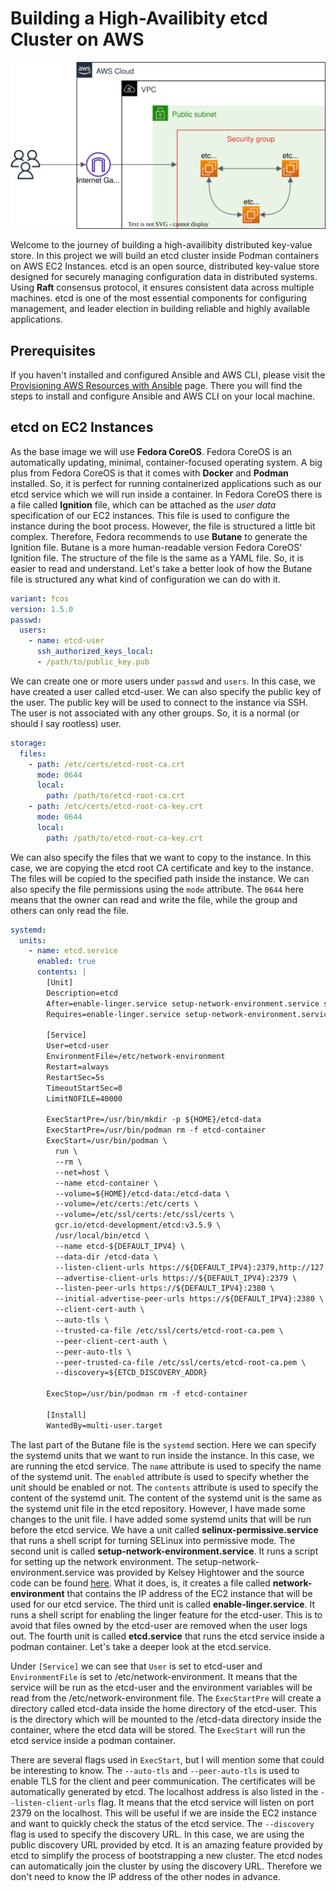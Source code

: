 # Building a High-Availibity etcd Cluster on AWS

![etcd Architecture](etcd-architecture.svg)

Welcome to the journey of building a high-availibity distributed key-value store. In this project we will build an etcd cluster inside Podman containers on AWS EC2 Instances. etcd is an open source, distributed key-value store designed for securely managing configuration data in distributed systems. Using <b>Raft</b> consensus protocol, it ensures consistent data across multiple machines. etcd is one of the most essential components for configuring management, and leader election in building reliable and highly available applications.

## Prerequisites

If you haven't installed and configured Ansible and AWS CLI, please visit the [Provisioning AWS Resources with Ansible](blog-AWS_Ansible_Combo.md) page. There you will find the steps to install and configure Ansible and AWS CLI on your local machine.

## etcd on EC2 Instances

As the base image we will use <b>Fedora CoreOS</b>. Fedora CoreOS is an automatically updating, minimal, container-focused operating system. A big plus from Fedora CoreOS is that it comes with <b>Docker</b> and <b>Podman</b> installed. So, it is perfect for running containerized applications such as our etcd service which we will run inside a container. In Fedora CoreOS there is a file called <b>Ignition</b> file, which can be attached as the <i>user data</i> specification of our EC2 instances. This file is used to configure the instance during the boot process. However, the file is structured a little bit complex. Therefore, Fedora recommends to use <b>Butane</b> to generate the Ignition file. Butane is a more human-readable version Fedora CoreOS' Ignition file. The structure of the file is the same as a YAML file. So, it is easier to read and understand. Let's take a better look of how the Butane file is structured any what kind of configuration we can do with it.

```yaml
variant: fcos
version: 1.5.0
passwd:
  users:
    - name: etcd-user
      ssh_authorized_keys_local:
      - /path/to/public_key.pub
```

We can create one or more users under ```passwd``` and ```users```. In this case, we have created a user called etcd-user. We can also specify the public key of the user. The public key will be used to connect to the instance via SSH. The user is not associated with any other groups. So, it is a normal (or should I say rootless) user.

```yaml
storage:
  files:
    - path: /etc/certs/etcd-root-ca.crt
      mode: 0644
      local:
        path: /path/to/etcd-root-ca.crt
    - path: /etc/certs/etcd-root-ca-key.crt
      mode: 0644
      local:
        path: /path/to/etcd-root-ca-key.crt
```

We can also specify the files that we want to copy to the instance. In this case, we are copying the etcd root CA certificate and key to the instance. The files will be copied to the specified path inside the instance. We can also specify the file permissions using the ```mode``` attribute. The ```0644``` here means that the owner can read and write the file, while the group and others can only read the file.

```yaml
systemd:
  units:
    - name: etcd.service
      enabled: true
      contents: |
        [Unit]
        Description=etcd
        After=enable-linger.service setup-network-environment.service selinux-permissive.service
        Requires=enable-linger.service setup-network-environment.service selinux-permissive.service

        [Service]
        User=etcd-user
        EnvironmentFile=/etc/network-environment
        Restart=always
        RestartSec=5s
        TimeoutStartSec=0
        LimitNOFILE=40000

        ExecStartPre=/usr/bin/mkdir -p ${HOME}/etcd-data
        ExecStartPre=/usr/bin/podman rm -f etcd-container
        ExecStart=/usr/bin/podman \
          run \
          --rm \
          --net=host \
          --name etcd-container \
          --volume=${HOME}/etcd-data:/etcd-data \
          --volume=/etc/certs:/etc/certs \
          --volume=/etc/ssl/certs:/etc/ssl/certs \
          gcr.io/etcd-development/etcd:v3.5.9 \
          /usr/local/bin/etcd \
          --name etcd-${DEFAULT_IPV4} \
          --data-dir /etcd-data \
          --listen-client-urls https://${DEFAULT_IPV4}:2379,http://127.0.0.1:2379 \
          --advertise-client-urls https://${DEFAULT_IPV4}:2379 \
          --listen-peer-urls https://${DEFAULT_IPV4}:2380 \
          --initial-advertise-peer-urls https://${DEFAULT_IPV4}:2380 \
          --client-cert-auth \
          --auto-tls \
          --trusted-ca-file /etc/ssl/certs/etcd-root-ca.pem \
          --peer-client-cert-auth \
          --peer-auto-tls \
          --peer-trusted-ca-file /etc/ssl/certs/etcd-root-ca.pem \
          --discovery=${ETCD_DISCOVERY_ADDR}

        ExecStop=/usr/bin/podman rm -f etcd-container

        [Install]
        WantedBy=multi-user.target
```

The last part of the Butane file is the ```systemd``` section. Here we can specify the systemd units that we want to run inside the instance. In this case, we are running the etcd service. The ```name``` attribute is used to specify the name of the systemd unit. The ```enabled``` attribute is used to specify whether the unit should be enabled or not. The ```contents``` attribute is used to specify the content of the systemd unit. The content of the systemd unit is the same as the systemd unit file in the etcd repository. However, I have made some changes to the unit file. I have added some systemd units that will be run before the etcd service. We have a unit called <b>selinux-permissive.service</b> that runs a shell script for turning SELinux into permissive mode. The second unit is called <b>setup-network-environment.service</b>. It runs a script for setting up the network environment. The setup-network-environment.service was provided by Kelsey Hightower and the source code can be found [here](https://github.com/kelseyhightower/setup-network-environment). What it does, is, it creates a file called <b>network-environment</b> that contains the IP address of the EC2 instance that will be used for our etcd service. The third unit is called <b>enable-linger.service</b>. It runs a shell script for enabling the linger feature for the etcd-user. This is to avoid that files owned by the etcd-user are removed when the user logs out. The fourth unit is called <b>etcd.service</b> that runs the etcd service inside a podman container. Let's take a deeper look at the etcd.service.

Under ```[Service]``` we can see that ```User``` is set to etcd-user and ```EnvironmentFile``` is set to /etc/network-environment. It means that the service will be run as the etcd-user and the environment variables will be read from the /etc/network-environment file. The ```ExecStartPre``` will create a directory called etcd-data inside the home directory of the etcd-user. This is the directory which will be mounted to the /etcd-data directory inside the container, where the etcd data will be stored. The ```ExecStart``` will run the etcd service inside a podman container.

There are several flags used in ```ExecStart```, but I will mention some that could be interesting to know. The ```--auto-tls``` and ```--peer-auto-tls``` is used to enable TLS for the client and peer communication. The certificates will be automatically generated by etcd. The localhost address is also listed in the ```--listen-client-urls``` flag. It means that the etcd service will listen on port 2379 on the localhost. This will be useful if we are inside the EC2 instance and want to quickly check the status of the etcd service. The ```--discovery``` flag is used to specify the discovery URL. In this case, we are using the public discovery URL provided by etcd. It is an amazing feature provided by etcd to simplify the process of bootstrapping a new cluster. The etcd nodes can automatically join the cluster by using the discovery URL. Therefore we don't need to know the IP address of the other nodes in advance.

